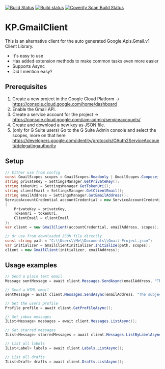 [![Build Status](https://travis-ci.org/kpstolk/KP.GmailClient.svg?branch=master)](https://travis-ci.org/kpstolk/KP.GmailClient)
[![Build status](https://ci.appveyor.com/api/projects/status/tqv09fs3fo9a37t0?svg=true)](https://ci.appveyor.com/project/kpstolk/gmail-api)
<a href="https://scan.coverity.com/projects/kpstolk-kp-gmailclient">
  <img alt="Coverity Scan Build Status"
       src="https://scan.coverity.com/projects/5330/badge.svg"/>
</a>

# KP.GmailClient
This is an alternative client for the auto generated Google.Apis.Gmail.v1 Client Library.

- It's easy to use
- Has added extension methods to make common tasks even more easier
- Supports Async
- Did I mention easy?

## Prerequisites
1. Create a new project in the Google Cloud Platform -> https://console.cloud.google.com/home/dashboard
2. Enable the Gmail API.
3. Create a service account for the project -> https://console.cloud.google.com/iam-admin/serviceaccounts/
4. Create and download a new key as JSON file.
5. (only for G Suite users) Go to the G Suite Admin console and select the scopes, more on that here https://developers.google.com/identity/protocols/OAuth2ServiceAccount#delegatingauthority

## Setup
``` csharp
// Either use from config
const GmailScopes scopes = GmailScopes.Readonly | GmailScopes.Compose;
string privateKey = SettingsManager.GetPrivateKey();
string tokenUri = SettingsManager.GetTokenUri();
string clientEmail = SettingsManager.GetClientEmail();
string emailAddress = SettingsManager.GetEmailAddress();
ServiceAccountCredential accountCredential = new ServiceAccountCredential
{
    PrivateKey = privateKey,
    TokenUri = tokenUri,
    ClientEmail = clientEmail
};
var client = new GmailClient(accountCredential, emailAddress, scopes);

// Or use from downloaded JSON file directly
const string path = "C:\\Users\\Me\\Documents\\Gmail-Project.json";
var initializer = GmailClientInitializer.Initialize(path, scopes);
client = new GmailClient(initializer, emailAddress);
```

## Usage examples
``` csharp
// Send a plain text email
Message sentMessage = await client.Messages.SendAsync(emailAddress, "The subject", "Plain text body");

// Send a HTML email
sentMessage = await client.Messages.SendAsync(emailAddress, "The subject", "<h1>HTML body</h1>", isBodyHtml: true);

// Get the users profile
Profile profile = await client.GetProfileAsync();

// Get inbox messages
IList<Message> messages = await client.Messages.ListAsync();

// Get starred messages
IList<Message> starredMessages = await client.Messages.ListByLabelAsync(Label.Starred);

// List all labels
IList<Label> labels = await client.Labels.ListAsync();

// List all drafts
IList<Draft> drafts = await client.Drafts.ListAsync();
```
